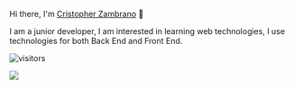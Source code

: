 Hi there, I'm <a href="github.com">Cristopher Zambrano</a> :wave:

I am a junior developer, I am interested in learning web technologies, I use technologies for both Back End and Front End.

![visitors](https://visitor-badge.glitch.me/badge?page_id=Web_grupo_3)

<picture>
  <source 
    srcset="https://github-readme-stats.vercel.app/api?username=CristopherEspe&show_icons=true&theme=dark"
    media="(prefers-color-scheme: dark)"
  />
  <source
    srcset="https://github-readme-stats.vercel.app/api?username=CristopherEspe&show_icons=true"
    media="(prefers-color-scheme: light), (prefers-color-scheme: no-preference)"
  />
  <img src="https://github-readme-stats.vercel.app/api?username=CristopherEspe&show_icons=true" />
</picture>
